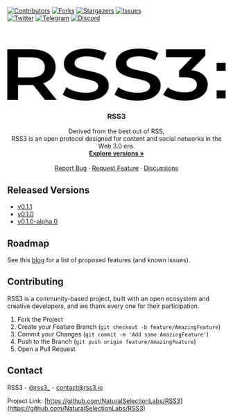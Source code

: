 [![Contributors][contributors-shield]][contributors-url]
[![Forks][forks-shield]][forks-url]
[![Stargazers][stars-shield]][stars-url]
[![Issues][issues-shield]][issues-url]
<br />
[![Twitter][twitter-shield]][twitter-url]
[![Telegram][telegram-shield]][telegram-url]
[![Discord][discord-shield]][discord-url]



<br />
<br />
<p align="center">
  <a href="https://github.com/NaturalSelectionLabs/RSS3">
    <img src="images/Logo.svg" alt="Logo" width="900" height="120">
  </a>

  <h3 align="center">RSS3</h3>

  <p align="center">
    Derived from the best out of RSS,<br>
RSS3 is an open protocol designed for content and social networks in the Web 3.0 era.
    <br />
    <a href="https://github.com/NaturalSelectionLabs/RSS3/tree/main/versions"><strong>Explore versions »</strong></a>
    <br />
    <br />
    <a href="https://github.com/NaturalSelectionLabs/RSS3/issues">Report Bug</a>
    ·
    <a href="https://github.com/NaturalSelectionLabs/RSS3/issues">Request Feature</a>
    ·
    <a href="https://github.com/NaturalSelectionLabs/RSS3/discussions">Discussions</a>
    
  </p>
</p>

## Released Versions

- [v0.1.1](https://github.com/NaturalSelectionLabs/RSS3/blob/master/versions/v0.1.1.md)
- [v0.1.0](https://github.com/NaturalSelectionLabs/RSS3/blob/master/versions/v0.1.0.md)
- [v0.1.0-alpha.0](https://github.com/NaturalSelectionLabs/RSS3/blob/master/versions/v0.1.0-alpha.0.md)

## Roadmap

See this [blog](https://blog.rss3.io/stage-one-roadmap) for a list of proposed features (and known issues).

## Contributing

RSS3 is a community-based project, built with an open ecosystem and creative developers, and we thank every one for their participation.

1. Fork the Project
2. Create your Feature Branch (`git checkout -b feature/AmazingFeature`)
3. Commit your Changes (`git commit -m 'Add some AmazingFeature'`)
4. Push to the Branch (`git push origin feature/AmazingFeature`)
5. Open a Pull Request

## Contact

RSS3 - [@rss3_](https://twitter.com/rss3_) - contact@rss3.io

Project Link: [https://github.com/NaturalSelectionLabs/RSS3](https://github.com/NaturalSelectionLabs/RSS3)




[contributors-shield]: https://img.shields.io/github/contributors/NaturalSelectionLabs/RSS3.svg?style=for-the-badge
[contributors-url]: https://github.com/NaturalSelectionLabs/RSS3/graphs/contributors
[forks-shield]: https://img.shields.io/github/forks/NaturalSelectionLabs/RSS3.svg?style=for-the-badge
[forks-url]: https://github.com/NaturalSelectionLabs/RSS3/network/members
[stars-shield]: https://img.shields.io/github/stars/NaturalSelectionLabs/RSS3.svg?style=for-the-badge
[stars-url]: https://github.com/NaturalSelectionLabs/RSS3/stargazers
[issues-shield]: https://img.shields.io/github/issues/NaturalSelectionLabs/RSS3.svg?style=for-the-badge
[issues-url]: https://github.com/NaturalSelectionLabs/RSS3/issues
[twitter-shield]: https://img.shields.io/twitter/follow/RSS3_?style=for-the-badge
[twitter-url]: https://twitter.com/rss3_
[telegram-shield]: https://img.shields.io/badge/Telegram-Channel-blue?style=for-the-badge&logo=telegram
[telegram-url]: https://t.me/joinchat/jhhncmdayvNlMDgx
[discord-shield]: https://img.shields.io/badge/Discord-Server-blueviolet?style=for-the-badge&logo=discord
[discord-url]: https://bit.ly/3aSYvPA
